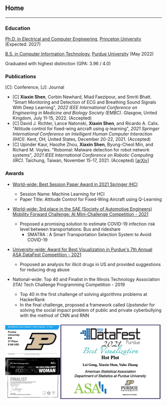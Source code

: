 ## Home

---

### Education
[Ph.D. in Electrical and Computer Engineering](https://ece.princeton.edu/), [Princeton University](https://www.princeton.edu/) (Expected: 2027)

[B.S. in Computer Information Technology](https://polytechnic.purdue.edu/degrees/computer-and-information-technology), [Purdue University](https://www.purdue.edu/) (May 2022)

Graduated with highest distinction (GPA: 3.96 / 4.0)

### Publications

\[C\]: Conference, \[J\]: Journal

<!-- - **Xiaxin Shen**, Yeji Gong, Haeun Ko, Taeuk Gwak, Jihyeon Noh, Minji Lee, and Eric T. Matson. "UAV Ground Scanning System: Human Detection from Infrared Imagery with Deep Learning". (In Preparation & Draft Available) -->
- \[C\] **Xiaxin Shen**, Corbin Newhard, Miad Faezipour, and Smriti Bhatt. "Smart Monitoring and Detection of ECG and Breathing Sound Signals With Deep Learning", *2022 IEEE International Conference on Engineering in Medicine and Biology Society (EMBC)*. Glasgow, United Kingdom, July 11-15, 2022. (Accepted) 
- \[C\] David J. Richter, Lance Natonski, **Xiaxin Shen**, and Ricardo A. Calix. "Attitude control for fixed-wing aircraft using q-learning", *2021 Springer International Conference on Intelligent Human Computer Interaction (IHCI)*. Kent, OH, United States, December 20-22, 2021. (Accepted) 
- \[C\] Upinder Kaur, Haozhe Zhou, **Xiaxin Shen**, Byung-Cheol Min, and Richard M. Voyles. "Robomal: Malware detection for robot network systems", *2021 IEEE International Conference on Robotic Computing (IRC)*. Taichung, Taiwan, November 15-17, 2021. (Accepted) \[[arXiv](https://arxiv.org/abs/2201.08470)\]




<!-- 
### Research Experience

- [UAV Ground Scanning System: Human Detection from Infrared Imagery with Deep Learning](https://github.com/AllisonShen/UAV)
	+ Created LIAEHU dataset comprising low-altitude infrared aerial images for human detection
	+ Presented an UAV ground scanning system developed with an infrared camera mounted on the UAV to detect human both in the daytime and at night 
	+ Built a warning system for sending real-time notifications with GPS information if the result from the ground scanning system triggers the warning
	+ Compared and analyzed the performance of several deep learning state-of-the-art models with the LIAEHU dataset including YOLOv3, YOLOv4, YOLOv5, YOLO X, MobileNetSSDv2, and EfficientDet with TensorFlow and Pytorch
- [PAAg: Closed-Loop Precision Animal Agriculture](https://www.purdue.edu/rosehub/research.animalAg.RoSeHUB.html)
	+ Proposed a CPS reference architecture for closed-loop precision animal agriculture to deliver  individualized care to animals
	+ Leveraged the uniqueness of animal agriculture in security mechanisms, communication (in-body to out-of-body), and real-time data-driven control
	+ Augmented low-cost hardware for high-performance in deployment, testing, and validation 
	+ Built long range (LoRa) communication between the smart collar node and the sensor edge node (inset) with the animal body tissues as the medium for data transmission
	+ Implemented cloud storage and computing by utilizing ThingsBoard to build the dashboard to show sensor value plots temperature, gas, relative humidity, and pressure, based on MQTT protocol
- [Malware Detection for Robot Network Systems](https://purr.purdue.edu/publications/3860/1) 
	+ Developed the RoboMal dataset using the controller files of the publicly available autonomous car with Gazebo-based simulation for both robotic systems and simpler embedded actuator-based Cyber Physical Systems (CPS) 
	+ Created [RoboMal dataset](https://purr.purdue.edu/publications/3860/1) including a total of 450 binary executable and linkable format (ELF) files with 232 malware files and 218 good software files by modifying gains and scalars and manipulating the proportional–derivative (PD) control structure
	+ Built a bidirectional Long Short-Term Memory (LSTM) based model with embedding for identifying the maliciousness of the code with an accuracy of 85% and precision of 87% which outperforms than other methods like CNN, GRU, and ANN

- Attitude Control for Fixed-Wing Aircraft using Q-Learning
	+ Proposed a promising automated stabilization model for airplane flight based on Reinforcement Learning (RL) 
	+ Applied algorithms Q-Learning to high dimensional, non-linear and complex tasks with a simulated aircraft Cessna 172 in JSBSim and X-Plane
	+ Defined a Q-table with the size (states(168), actions(4)) by creating an encoding system by converting discrete action values to continuous values
	+ Implemented sparse reward function and delta reward function which are trained separately and provides rewards respectively for certain states and all states
- [Deleted File Persistence Tracking](https://github.com/AllisonShen/security_mft)
	+ Recorded 7 sequential images from a single system over time which include operations of deleting files and other activities 
	+ Created DFXML files to represent specific digital forensics artifacts which contain information on all file differences between the two images including deleted, new, and modified files 
	+ Developed a tool to parse DFXML files with Python library lxml and saved results to CSV files
	+ Analyzed the raw persistence data in terms of byte run, length, image offset, file offset, inode, and hashes

- Flow Simulation for Airfoil Images with Autoencoder and CNN
	+ Proposed a deep learning-based solution for flow simulation for airfoil images
	+ Cleaned data with Python for geometry images, data of pressure, velocity, coordinates of X and Y and constructed CSV files with those data
	+ Built multiple autoencoder models with geometry images and extracted features with different settings of neurons
	+ Implemented multiple CNN structures and trained models for getting a competitive prediction accuracy for Airfoil pressure and velocity with Python, TensorFlow, Google Colab, and Purdue's Scholar and Gilbreth computing resources -->

### Awards
- [World-wide: Best Session Paper Award in 2021 Springer IHCI](https://www.ihci.cs.kent.edu/index.php/awards/)
	+ Session Name: Machine Learning for HCI
	+ Paper Title: Attitude Control for Fixed-Wing Aircraft using Q-Learning
- [World-wide: 3rd place in the SAE (Society of Automotive Engineers) Mobility Forward Challenge: AI Mini-Challenge Competition - 2021](https://www.sae.org/attend/student-events/mobilityforward-challenge/teams)
	+ Proposed a promising solution to estimate COVID-19 infection risk level between transportations: Bus and rideshare
		* SMATRA : A Smart Transportation Selection System to Avoid COVID-19 

- [University-wide: Award for Best Visualization in Purdue's 7th Annual ASA DataFest Competition - 2021](https://datamine.purdue.edu/datafest.html)
	+ Proposed an analysis for illicit drugs in US and provided suggestions for reducing drug abuse

- National-wide: Top 40 and Finalist in the Illinois Technology Association (ITA) Tech Challenge Programming Competition - 2019
	+ Top 40 in the first challenge of solving algorithms problems at HackerRank
	+ In the final challenge, proposed a framework called *Upstander* for solving the social impact problem of public and private cyberbullying with the method of CNN and RNN

<img src="images/awards.png?raw=true"/>


<!-- ### Projects


- [RLEAM Reader: Read, Learn, and Memorize (Android Development)](https://github.com/AllisonShen/RLEAM-Reader)
	+ Developing RLEAM Reader, which can help users read ebook/documents with a convenient way to lookup dictionary explanations of words and review as well as memorize complex vocabularies with flashcards and forgetting curve
	+ Implementing the function of querying the meaning of words very conveniently by simple tapping in the read view
	+ Implementing the function of personalizing favorites lists from the text the user read
	+ Realizing the association of favorites lists with dates, and helping users review and memorize with flashcards based on the forgetting curve

- [Twitter Scraper](https://github.com/AllisonShen/TwitterScraper)
	+ Built a web scraping tool to obtain Twitter information by accessing and recording data from the Twitter website with Python library selenium
	+ Scraped information including user, handle, post dates, tweet texts as well as counts of reply, retweet and like
	+ Cleaned the data and saved the data to CSV files
	+ Analyzed and visualized the data with Python libraires: pandas and matplotlib

- [Visualising the Digital Twin Using Augmented Reality Based on Web](https://github.com/AllisonShen/webAR)
	+ Presented an application where an Augmented Reality system access the Twin Model data and display real-time information to the user
	+ Utilized WebAR technology for showing network status, device information and GPS location with the browser of the mobile phone when scanning images through the phone's camera
	+ Applied three.js, jsartookit, and ar.js to the application and utilized jQuery for the ease use of JavasSript

- E-Commerce Website 
	+ Collaborated with 6 students to design and implemented front-end and back-end of the e-commerce website using HTML, JavaScript, CSS, PHP, MySQL
	+ Utilized distributed application architecture and deployed the database at the Oracle server 
	+ Identified user requirements, drew ER, EER diagram, and created relational schema to build the database -->

<!-- ### Course Experience

- **Programming Languages:** Data Structure, Design Analysis Algorithms, Python Scripting For Security, Programming Using C, Programming With Java, Object Oriented Programming (C++), Database Model &Implementation (MySQL), Applied Database Technology, Distributed Appllication Development (PHP), Distributed Appllication Archetecture & Design, Web Technology & Xml Technology (C#), Software Development for Mobile Computers (Android)

- **AI & Robotics:** Applied Machine Learning, Supervised Practice, Senior Project Undergraduate Research, Independent Study

- **Architecture:** Operating Systems Technology, Advanced Operating Systems, System Administration & Management

- **Security:** Software Assurance, Assured System Design & Implementation, Systems Assurance, Fundamental Of Information Assurance

- **Networks:** Introduction To Blockchain Technologies, Network Design & Implementation, Network Technologies, Internetworking Technologies

- **Project Management & Technology:** Managing IT Project, Information Technology Fundamentals, Policy, Regulation & Globalization Information Technology, Design Thinking In Technology, Disaster Recovery & Plan

- **Business & Communication:** Business Accounting, Business Principle Organization Leadership, Foundations Of Organization Leadership, Communicating in the Global Workplace, Small Group Communication, Critical Thinking and Communication, Principle Of Economics, Elementary Psychology, Marketing Management, Spanish Level I

- **English:** English Composition II, Business Writing, Scientific Writing & Presentation

- **Science:** Calculus, Linear Algebra, Engineering Mathematics (Probability Theory and Mathematical Statistics), Discrete Mathematics, Physics -->

<!-- --- -->

<!-- ---
<p style="font-size:11px">Page template forked from <a href="https://github.com/evanca/quick-portfolio">evanca</a></p> -->
<!-- Remove above link if you don't want to attibute -->
